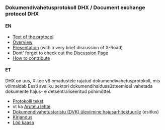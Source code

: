 ### Dokumendivahetusprotokoll DHX / Document exchange protocol DHX

#### EN

* [Text of the protocol](Protocol.md)
* [Overview](https://github.com/e-gov/DHX/blob/master/files/Overview.md)
* [Presentation](https://github.com/e-gov/DHX/blob/master/files/DHX_EN%20%282%29.pdf) (with a very brief discussion of X-Road)
* Dont' forget to check out the [Discussion Page](https://github.com/e-gov/DHX/issues)
* [How to contribute](https://github.com/e-gov/DHX/blob/master/CONTRIBUTING.md)

#### ET

DHX on uus, X-tee v6 omadustele rajatud dokumendivahetusprotokoll, mis võimaldab Eesti avaliku sektori dokumendihaldussüsteemidel vahetada dokumente hajus- e detsentraliseeritud põhimõttel.

* [Protokolli tekst](https://github.com/e-gov/DHX/blob/master/Protokoll.md)
* vt ka [Arutelu lehte](https://github.com/e-gov/DHX/issues)
* [Dokumendivahetustaristu (DVK) üleviimine hajusarhitektuurile](http://slides.com/priitparmakson/dhx/fullscreen) (esitlus)
* [Kirjandus](https://github.com/e-gov/DHX/blob/master/files/Kirjandus.md)
* [Löö kaasa](https://github.com/e-gov/DHX/blob/master/files/CONTRIBUTING.md)
